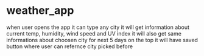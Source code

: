 # weather_app
when user opens the app it can type any city
it will get information about current temp, humidity, wind speed and UV index
it will also get same informations about choosen city for next 5 days
on the top it will have saved button where user can refernce city picked before
